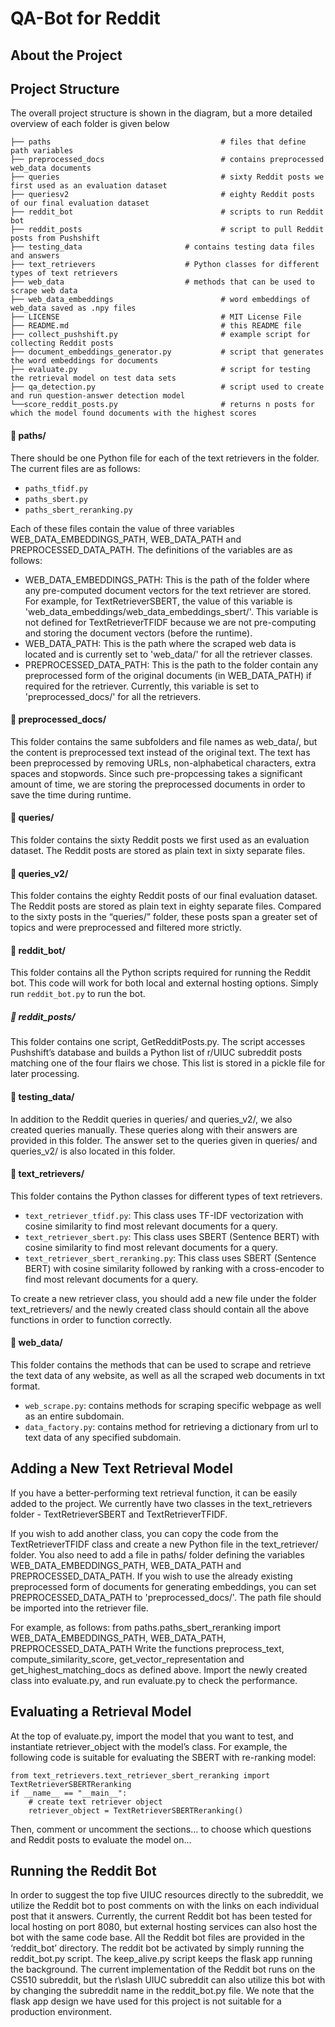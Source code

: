 # QA-Bot for Reddit 

## About the Project 

## Project Structure 

The overall project structure is shown in the diagram, but a more detailed overview of each folder is given below 

    ├── paths                                      # files that define path variables 
    ├── preprocessed_docs                          # contains preprocessed web_data documents 
    ├── queries                                    # sixty Reddit posts we first used as an evaluation dataset
    ├── queriesv2                                  # eighty Reddit posts of our final evaluation dataset
    ├── reddit_bot                                 # scripts to run Reddit bot
    ├── reddit_posts                               # script to pull Reddit posts from Pushshift 
    ├── testing_data		               # contains testing data files and answers 
    ├── text_retrievers		               # Python classes for different types of text retrievers
    ├── web_data			               # methods that can be used to scrape web data
    ├── web_data_embeddings                        # word embeddings of web_data saved as .npy files 
    ├── LICENSE                                    # MIT License File  
    ├── README.md                                  # this README file 
    ├── collect_pushshift.py                       # example script for collecting Reddit posts 
    ├── document_embeddings_generator.py           # script that generates the word embeddings for documents 
    ├── evaluate.py                                # script for testing the retrieval model on test data sets 
    ├── qa_detection.py                            # script used to create and run question-answer detection model 
    └──score_reddit_posts.py                       # returns n posts for which the model found documents with the highest scores
    

#### 📁 paths/

There should be one Python file for each of the text retrievers in the folder. The current files are as follows:

* `paths_tfidf.py`
* `paths_sbert.py`
* `paths_sbert_reranking.py`

Each of these files contain the value of three variables WEB_DATA_EMBEDDINGS_PATH, WEB_DATA_PATH and PREPROCESSED_DATA_PATH. The definitions of the variables are as follows:
* WEB_DATA_EMBEDDINGS_PATH: This is the path of the folder where any pre-computed document vectors for the text retriever are stored. For example, for TextRetrieverSBERT, the value of this variable is  'web_data_embeddings/web_data_embeddings_sbert/'. This variable is not defined for TextRetrieverTFIDF because we are not pre-computing and storing the document vectors (before the runtime). 
* WEB_DATA_PATH: This is the path where the scraped web data is located and is currently set to 'web_data/' for all the retriever classes.
* PREPROCESSED_DATA_PATH: This is the path to the folder contain any preprocessed form of the original documents (in WEB_DATA_PATH) if required for the retriever. Currently, this variable is set to 'preprocessed_docs/' for all the retrievers.

#### 📁 preprocessed_docs/
This folder contains the same subfolders and file names as web_data/, but the content is preprocessed text instead of the original text. The text has been preprocessed by removing URLs, non-alphabetical characters, extra spaces and stopwords. Since such pre-propcessing takes a significant amount of time, we are storing the preprocessed documents in order to save the time during runtime. 

#### 📁 queries/
This folder contains the sixty Reddit posts we first used as an evaluation dataset. The Reddit posts are stored as plain text in sixty separate files.

#### 📁 queries_v2/
This folder contains the eighty Reddit posts of our final evaluation dataset. The Reddit posts are stored as plain text in eighty separate files. Compared to the sixty posts in the “queries/” folder, these posts span a greater set of topics and were preprocessed and filtered more strictly. 

#### 📁 reddit_bot/
This folder contains all the Python scripts required for running the Reddit bot. This code will work for both local and external hosting options. Simply run `reddit_bot.py` to run the bot.  

##### 📁 reddit_posts/
This folder contains one script, GetRedditPosts.py. The script accesses Pushshift’s database and builds a Python list of r/UIUC subreddit posts matching one of the four flairs we chose. This list is stored in a pickle file for later processing. 

#### 📁 testing_data/
In addition to the Reddit queries in queries/ and queries_v2/, we also created queries manually. These queries along with their answers are provided in this folder. The answer set to the queries given in queries/ and queries_v2/ is also located in this folder. 

#### 📁 text_retrievers/
This folder contains the Python classes for different types of text retrievers.

* `text_retriever_tfidf.py`: This class uses TF-IDF vectorization with cosine similarity to find most relevant documents for a query.
* `text_retriever_sbert.py`: This class uses SBERT (Sentence BERT) with cosine similarity to find most relevant documents for a query.
* `text_retriever_sbert_reranking.py`: This class uses SBERT (Sentence BERT) with cosine similarity followed by ranking with a cross-encoder to find most relevant documents for a query.

To create a new retriever class, you should add a new file under the folder text_retrievers/ and the newly created class should contain all the above functions in order to function correctly. 

#### 📁 web_data/
This folder contains the methods that can be used to scrape and retrieve the text data of any website, as well as all the scraped web documents in txt format.
* `web_scrape.py`: contains methods for scraping specific webpage as well as an entire subdomain.
* `data_factory.py`: contains method for retrieving a dictionary from url to text data of any specified subdomain.


## Adding a New Text Retrieval Model
If you have a better-performing text retrieval function, it can be easily added to the project. We currently have two classes in the text_retrievers folder - TextRetrieverSBERT and TextRetrieverTFIDF. 

If you wish to add another class, you can copy the code from the TextRetrieverTFIDF class and create a new Python file in the text_retriever/ folder. 
You also need to add a file in paths/ folder defining the variables WEB_DATA_EMBEDDINGS_PATH, WEB_DATA_PATH and PREPROCESSED_DATA_PATH. If you wish to use the already existing preprocessed form of documents for generating embeddings, you can set PREPROCESSED_DATA_PATH to 'preprocessed_docs/'. The path file should be imported into the retriever file. 

For example, as follows:
from paths.paths_sbert_reranking import WEB_DATA_EMBEDDINGS_PATH, WEB_DATA_PATH, PREPROCESSED_DATA_PATH
Write the functions preprocess_text, compute_similarity_score, get_vector_representation and get_highest_matching_docs as defined above. 
Import the newly created class into evaluate.py, and run evaluate.py to check the performance.

## Evaluating a Retrieval Model
At the top of evaluate.py, import the model that you want to test, and instantiate retriever_object with the model’s class. For example, the following code is suitable for evaluating the SBERT with re-ranking model: 
```
from text_retrievers.text_retriever_sbert_reranking import TextRetrieverSBERTReranking
if __name__ == "__main__":
    # create text retriever object
    retriever_object = TextRetrieverSBERTReranking()
```

Then, comment or uncomment the sections… to choose which questions and Reddit posts to evaluate the model on…


## Running the Reddit Bot
In order to suggest the top five UIUC resources directly to the subreddit, we utilize the Reddit bot to post comments on with the links on each individual post that it answers. Currently, the current Reddit bot has been tested for local hosting on port 8080, but external hosting services can also host the bot with the same code base. All the Reddit bot files are provided in the ‘reddit\_bot’ directory. The reddit bot be activated by simply running the reddit\_bot.py script. The keep\_alive.py script keeps the flask app running the background. The current implementation of the Reddit bot runs on the CS510 subreddit, but the r\slash UIUC subreddit can also utilize this bot with by changing the subreddit name in the reddit\_bot.py file. We note that the flask app design we have used for this project is not suitable for a production environment. 

